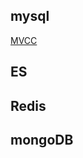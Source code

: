 
mysql
--------------

[MVCC][https://github.com/liyang12162006/JavaNotes/blob/master/docs/mysql/MySQL%E7%9F%A5%E8%AF%86%E7%82%B9%E8%B5%84%E6%96%99.md]


[https://github.com/liyang12162006/JavaNotes/blob/master/docs/mysql/MySQL%E7%9F%A5%E8%AF%86%E7%82%B9%E8%B5%84%E6%96%99.md]: https://github.com/liyang12162006/JavaNotes/blob/master/docs/mysql/MySQL%E7%9F%A5%E8%AF%86%E7%82%B9%E8%B5%84%E6%96%99.md


ES
--------------

Redis
--------------


mongoDB
--------------
